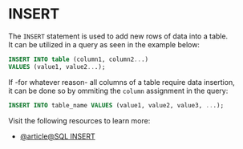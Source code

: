 # INSERT

The `INSERT` statement is used to add new rows of data into a table. <br/>
It can be utilized in a query as seen in the example below:
```sql
INSERT INTO table (column1, column2...)
VALUES (value1, value2...);
```

If -for whatever reason- all columns of a table require data insertion, <br/> it can be done so by ommiting the `column` assignment in the query:
```sql
INSERT INTO table_name VALUES (value1, value2, value3, ...);
```

Visit the following resources to learn more:

- [@article@SQL INSERT](https://www.w3schools.com/sql/sql_insert.asp)
